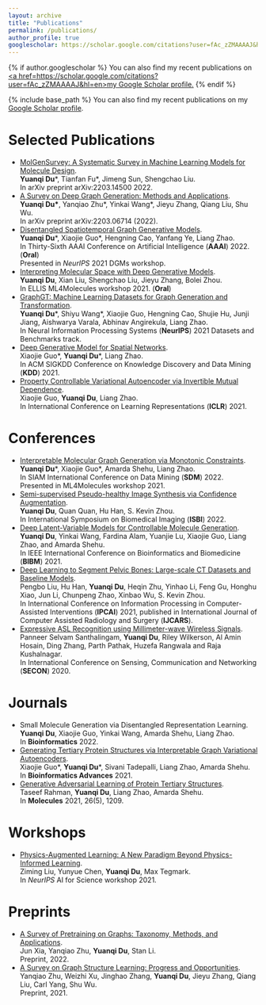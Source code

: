 ```yaml
---
layout: archive
title: "Publications"
permalink: /publications/
author_profile: true
googlescholar: https://scholar.google.com/citations?user=fAc_zZMAAAAJ&hl=en
---
```


{% if author.googlescholar %}
  You can also find my recent publications on <u><a href=https://scholar.google.com/citations?user=fAc_zZMAAAAJ&hl=en>my Google Scholar profile</a>.</u>
{% endif %}

{% include base_path %}
You can also find my recent publications on my [Google Scholar profile](https://scholar.google.com/citations?user=fAc_zZMAAAAJ&hl=en).

Selected Publications
======
* [MolGenSurvey: A Systematic Survey in Machine Learning Models for Molecule Design](https://arxiv.org/pdf/2203.14500.pdf).  
**Yuanqi Du**\*, Tianfan Fu\*, Jimeng Sun, Shengchao Liu.  
In arXiv preprint arXiv:2203.14500 2022.  
* [A Survey on Deep Graph Generation: Methods and Applications](https://arxiv.org/pdf/2203.06714.pdf).  
**Yuanqi Du\***, Yanqiao Zhu\*, Yinkai Wang\*, Jieyu Zhang, Qiang Liu, Shu Wu.  
In arXiv preprint arXiv:2203.06714 (2022).  
* [Disentangled Spatiotemporal Graph Generative Models](https://arxiv.org/abs/2203.00411).  
**Yuanqi Du**\*, Xiaojie Guo\*, Hengning Cao, Yanfang Ye, Liang Zhao.  
In Thirty-Sixth AAAI Conference on Artificial Intelligence (**AAAI**) 2022. (**Oral**)  
Presented in *NeurIPS* 2021 DGMs workshop.
* [Interpreting Molecular Space with Deep Generative Models](https://openreview.net/forum?id=6gLEKETxUWp).  
**Yuanqi Du**, Xian Liu, Shengchao Liu, Jieyu Zhang, Bolei Zhou.  
In ELLIS ML4Molecules workshop 2021. (**Oral**)
* [GraphGT: Machine Learning Datasets for Graph Generation and Transformation](https://openreview.net/forum?id=NYgt9vcdyjm).  
**Yuanqi Du**\*, Shiyu Wang\*, Xiaojie Guo, Hengning Cao, Shujie Hu, Junji Jiang, Aishwarya Varala, Abhinav Angirekula, Liang Zhao.  
In Neural Information Processing Systems (**NeurIPS**) 2021 Datasets and Benchmarks track.
* [Deep Generative Model for Spatial Networks](http://cs.emory.edu/~lzhao41/materials/papers/KDD21__Spatial_Graphs_Disentanglement_preprinted.pdf).  
Xiaojie Guo\*, **Yuanqi Du**\*, Liang Zhao.  
In ACM SIGKDD Conference on Knowledge Discovery and Data Mining (**KDD**) 2021.
* [Property Controllable Variational Autoencoder via Invertible Mutual Dependence](https://openreview.net/forum?id=tYxG_OMs9WE).  
Xiaojie Guo, **Yuanqi Du**, Liang Zhao.  
In International Conference on Learning Representations (**ICLR**) 2021.

Conferences
======
* [Interpretable Molecular Graph Generation via Monotonic Constraints](https://arxiv.org/pdf/2203.00412.pdf).  
**Yuanqi Du**\*, Xiaojie Guo\*, Amarda Shehu, Liang Zhao.  
In SIAM International Conference on Data Mining (**SDM**) 2022.  
Presented in ML4Molecules workshop 2021.
* [Semi-supervised Pseudo-healthy Image Synthesis via Confidence Augmentation](https://arxiv.org/abs/2106.15345).  
**Yuanqi Du**, Quan Quan, Hu Han, S. Kevin Zhou.  
In International Symposium on Biomedical Imaging (**ISBI**) 2022.
* [Deep Latent-Variable Models for Controllable Molecule Generation](https://ieeexplore.ieee.org/document/9669692).  
**Yuanqi Du**, Yinkai Wang, Fardina Alam, Yuanjie Lu, Xiaojie Guo, Liang Zhao, and Amarda Shehu.  
In IEEE International Conference on Bioinformatics and Biomedicine (**BIBM**) 2021.
* [Deep Learning to Segment Pelvic Bones: Large-scale CT Datasets and Baseline Models](https://arxiv.org/pdf/2012.08721.pdf).  
Pengbo Liu, Hu Han, **Yuanqi Du**, Heqin Zhu, Yinhao Li, Feng Gu, Honghu Xiao, Jun Li, Chunpeng Zhao, Xinbao Wu, S. Kevin Zhou.  
In International Conference on Information Processing in Computer-Assisted Interventions (**IPCAI**) 2021, published in International Journal of Computer Assisted Radiology and Surgery (**IJCARS**).
* [Expressive ASL Recognition using Millimeter-wave Wireless Signals](https://ieeexplore.ieee.org/document/9158441).  
Panneer Selvam Santhalingam, **Yuanqi Du**, Riley Wilkerson, Al Amin Hosain, Ding Zhang, Parth Pathak, Huzefa Rangwala and Raja Kushalnagar.  
In International Conference on Sensing, Communication and Networking (**SECON**) 2020.

Journals 
======
* Small Molecule Generation via Disentangled Representation Learning.  
**Yuanqi Du**, Xiaojie Guo, Yinkai Wang, Amarda Shehu, Liang Zhao.  
In **Bioinformatics** 2022.
* [Generating Tertiary Protein Structures via Interpretable Graph Variational Autoencoders](https://academic.oup.com/bioinformaticsadvances/article/1/1/vbab036/6446026).  
Xiaojie Guo\*, **Yuanqi Du**\*, Sivani Tadepalli, Liang Zhao, Amarda Shehu.  
In **Bioinformatics Advances** 2021.
* [Generative Adversarial Learning of Protein Tertiary Structures](https://www.mdpi.com/1420-3049/26/5/1209).  
Taseef Rahman, **Yuanqi Du**, Liang Zhao, Amarda Shehu.  
In **Molecules** 2021, 26(5), 1209.  

Workshops 
======
* [Physics-Augmented Learning: A New Paradigm Beyond Physics-Informed Learning](https://arxiv.org/abs/2109.13901).  
Ziming Liu, Yunyue Chen, **Yuanqi Du**, Max Tegmark.  
In *NeurIPS* AI for Science workshop 2021.  

Preprints
======
* [A Survey of Pretraining on Graphs: Taxonomy, Methods, and Applications](https://arxiv.org/abs/2202.07893).  
Jun Xia, Yanqiao Zhu, **Yuanqi Du**, Stan Li.  
Preprint, 2022.
* [A Survey on Graph Structure Learning: Progress and Opportunities](https://arxiv.org/abs/2103.03036).  
Yanqiao Zhu, Weizhi Xu, Jinghao Zhang, **Yuanqi Du**, Jieyu Zhang, Qiang Liu, Carl Yang, Shu Wu.  
Preprint, 2021.


<!-- Abstracts
======
* [American Sign Language Recognition Using an FMCW Wireless Sensor](http://yuanqidu.github.io/files/American_Sign_Language_Recognition_Using_an_FMCW_Wireless_Sensor.pdf).  
**Yuanqi Du**, Nguyen Dang, Riley Wilkerson, Parth Pathak, Huzefa Rangwala, Jana Kosecka.  
In *AAAI* Conference on Artificial Intelligence (AAAI) 2020 (Student Abstract). -->

<!-- Under review
======

* Equivariant Vector Field Network for Dynamics Modeling.  
Weitao Du\*, He Zhang\*, **Yuanqi Du**, Wei Chen, Bin Shao, Tie-Yan Liu.

* Efficient Deep Generative Models for Spatial Networks via Spanning Tree Sampler.  
Xiaojie Guo\*, **Yuanqi Du**\*, Zheng Zhang, Liang Zhao.

* ROMNet: Renovate the Old Memories.  
Runsheng Xu\*, Zhengzhong Tu\*, **Yuanqi Du**\*, Xiaoyu Dong, Jinlong Li, Zibo Meng, Jiaqi Ma, Hongkai Yu.  

Work-in-progress
======
* Facilitating Fundamental Science with AI.  
AI4Science Community: Yoshua Bengio, Payal Chandak, **Yuanqi Du**, Tianfan Fu, Wenhao Gao, Shirley Ho, Kexin Huang, Joan Lasenby, Shengchao Liu, Tie-Yan Liu, Ziming Liu, Debora Marks, Irina Rish, Hanchen Wang, Adrian Weller, Max Welling, Petar Veličković, Marinka Zitnik (**in alphabetical order**) -->


<!---->
<!--{% for post in site.publications reversed %}-->
<!--  {% include archive-single.html %}-->
<!--{% endfor %}-->
